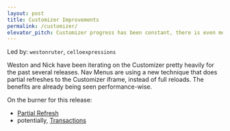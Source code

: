 ```yaml
---
layout: post
title: Customizer Improvements
permalink: /customizer/
elevator_pitch: Customizer progress has been constant, there is even more room for big gains
---
```


Led by: `westonruter`, `celloexpressions`

Weston and Nick have been iterating on the Customizer pretty heavily for the past
several releases. Nav Menus are using a new technique that does partial refreshes to the
Customizer iframe, instead of full reloads. The benefits are already being seen
performance-wise.

On the burner for this release:

* [Partial Refresh](https://core.trac.wordpress.org/ticket/27355)
* potentially, [Transactions](https://core.trac.wordpress.org/ticket/30937)